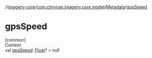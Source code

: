 //[imagery-core](../../../index.md)/[com.chrynan.imagery.core.model](../index.md)/[Metadata](index.md)/[gpsSpeed](gps-speed.md)



# gpsSpeed  
[common]  
Content  
val [gpsSpeed](gps-speed.md): [Float](https://kotlinlang.org/api/latest/jvm/stdlib/kotlin/-float/index.html)? = null  



